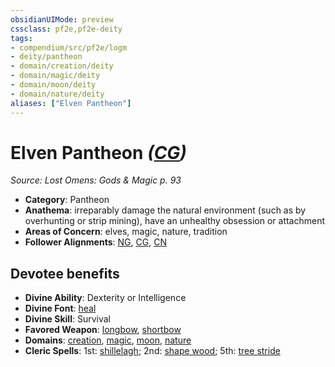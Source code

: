 ```yaml
---
obsidianUIMode: preview
cssclass: pf2e,pf2e-deity
tags:
- compendium/src/pf2e/logm
- deity/pantheon
- domain/creation/deity
- domain/magic/deity
- domain/moon/deity
- domain/nature/deity
aliases: ["Elven Pantheon"]
---
```

# Elven Pantheon *([CG](rules/traits/cg-b1.md "Chaotic Good Alignment Trait"))*  
*Source: Lost Omens: Gods & Magic p. 93*  

- **Category**: Pantheon
- **Anathema**: irreparably damage the natural environment (such as by overhunting or strip mining), have an unhealthy obsession or attachment
- **Areas of Concern**: elves, magic, nature, tradition
- **Follower Alignments**: [NG](rules/traits/ng-b1.md "Neutral Good Alignment Trait"), [CG](rules/traits/cg-b1.md "Chaotic Good Alignment Trait"), [CN](rules/traits/cn-b1.md "Chaotic Neutral Alignment Trait")

## Devotee benefits

- **Divine Ability**: Dexterity or Intelligence
- **Divine Font**: [heal](heal.md)
- **Divine Skill**: Survival
- **Favored Weapon**: [longbow](longbow.md), [shortbow](shortbow.md)
- **Domains**: [creation](Reference/Compendium/Setting/domains.md#Creation), [magic](Reference/Compendium/Setting/domains.md#Magic), [moon](Reference/Compendium/Setting/domains.md#Moon), [nature](Reference/Compendium/Setting/domains.md#Nature)
- **Cleric Spells**: 1st: [shillelagh](shillelagh.md); 2nd: [shape wood](shape-wood.md); 5th: [tree stride](tree-stride.md)